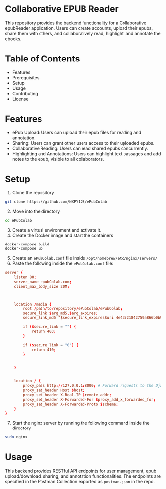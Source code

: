 # Collaborative EPUB Reader
This repository provides the backend functionality for a Collaborative epubReader application. Users can create accounts, upload their epubs, share them with others, and collaboratively read, highlight, and annotate the ebooks.

# Table of Contents
- Features
- Prerequisites
- Setup
- Usage
- Contributing
- License

# Features
- ePub Upload: Users can upload their epub files for reading and annotation.
- Sharing: Users can grant other users access to their uploaded epubs.
- Collaborative Reading: Users can read shared epubs concurrently.
- Highlighting and Annotations: Users can highlight text passages and add notes to the epub, visible to all collaborators.

# Setup
1. Clone the repository
```bash 
git clone https://github.com/NXPY123/ePubColab 
```
2. Move into the directory
```bash
cd ePubColab
```
3. Create a virtual environment and activate it.
4. Create the Docker image and start the containers
```bash
docker-compose build
docker-compose up
```
5. Create an `ePubColab.conf` file inside `/opt/homebrew/etc/nginx/servers/`
6. Paste the following inside the `ePubColab.conf` file:
```conf
server {
    listen 80;
    server_name epubColab.com;
    client_max_body_size 20M;



    location /media {
        root /path/to/repository/ePubColab/ePubColab;
        secure_link $arg_md5,$arg_expires;
        secure_link_md5 "$secure_link_expires$uri 4e43521842759a866b0b96d85f7688cac3ff94e63666b4da97a310af21e304af";

        if ($secure_link = "") {
            return 403;
        }

        if ($secure_link = "0") {
            return 410;
        }

        
    }


    location / {
        proxy_pass http://127.0.0.1:8000; # Forward requests to the Django development server
        proxy_set_header Host $host;
        proxy_set_header X-Real-IP $remote_addr;
        proxy_set_header X-Forwarded-For $proxy_add_x_forwarded_for;
        proxy_set_header X-Forwarded-Proto $scheme;
    }
}
```
7. Start the nginx server by running the following command inside the directory
```bash
sudo nginx
```

# Usage
This backend provides RESTful API endpoints for user management, epub upload/download, sharing, and annotation functionalities.
The endpoints are specified in the Postman Collection exported as `postman.json` in the repo.
